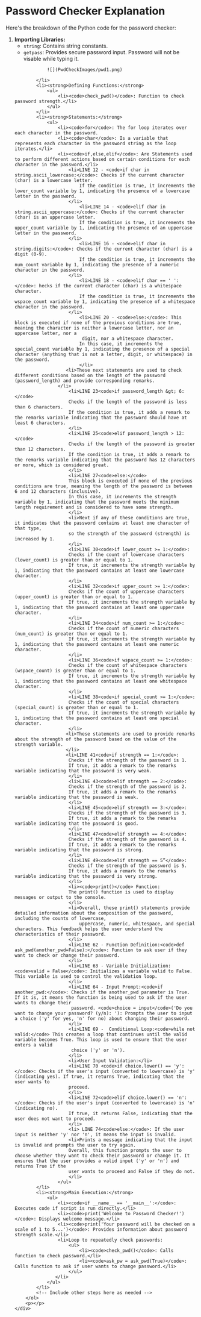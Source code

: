 <!DOCTYPE html>
<html lang="en">
<head>
    <meta charset="UTF-8">
    <meta name="viewport" content="width=device-width, initial-scale=1.0">
</head>
<body>
    <div class="container">
        <h1>Password Checker Explanation</h1>
        <p>Here's the breakdown of the Python code for the password checker:</p>
        <ol>
            <li><strong>Importing Libraries:</strong>
                <ul>
                    <li><code>string</code>: Contains string constants.</li>
                    <li><code>getpass</code>: Provides secure password input. Password will not be visable while typing it.</li>
                 </ul>
              
                ![](PwdCheckImages/pwd1.png)
            
            </li>
            <li><strong>Defining Functions:</strong>
                <ul>
                    <li><code>check_pwd()</code>: Function to check password strength.</li>
                </ul>
            </li> 
            <li><strong>Statements:</strong>      
                <ul>
                    <li><code>for</code>: The for loop iterates over each character in the password.
                    <li><code>char</code>: Is a variable that represents each character in the password string as the loop iterates.</li>
                    <li><code>if,else,elif</code>: Are Statements used to perform different actions based on certain conditions for each character in the password.</li>
                        <li>LINE 12 - <code>if char in string.ascii_lowercase:</code>: Checks if the current character (char) is a lowercase letter.
                            If the condition is true, it increments the lower_count variable by 1, indicating the presence of a lowercase letter in the password.
                        </li>
                            <li>LINE 14 - <code>elif char in string.ascii_uppercase:</code>: Checks if the current character (char) is an uppercase letter. 
                            If the condition is true, it increments the upper_count variable by 1, indicating the presence of an uppercase letter in the password.
                        </li>
                            <li>LINE 16 - <code>elif char in string.digits:</code>: Checks if the current character (char) is a digit (0-9).
                            If the condition is true, it increments the num_count variable by 1, indicating the presence of a numeric character in the password.
                        </li>
                            <li>LINE 18 - <code>elif char == ' ':</code>: hecks if the current character (char) is a whitespace character.
                            If the condition is true, it increments the wspace_count variable by 1, indicating the presence of a whitespace character in the password.
                        </li>
                            <li>LINE 20 - <code>else:</code>: This block is executed if none of the previous conditions are true, meaning the character is neither a lowercase letter, nor an uppercase letter, nor a 
                             digit, nor a whitespace character.
                            In this case, it increments the special_count variable by 1, indicating the presence of a special character (anything that is not a letter, digit, or whitespace) in the password.
                            </li>
                       <li>These next statements are used to check different conditions based on the length of the password (password_length) and provide corresponding remarks.
                    </li>
                        <li>LINE 23<code>if password_length &gt; 6:</code> 
                        Checks if the length of the password is less than 6 characters.
                        If the condition is true, it adds a remark to the remarks variable indicating that the password should have at least 6 characters.
                        </li>
                        <li>LINE 25<code>elif password_length > 12:</code>
                        Checks if the length of the password is greater than 12 characters.
                        If the condition is true, it adds a remark to the remarks variable indicating that the password has 12 characters or more, which is considered great.
                        </li>
                        <li>LINE 27<code>else:</code>
                        This block is executed if none of the previous conditions are true, meaning the length of the password is between 6 and 12 characters (inclusive).
                        In this case, it increments the strength variable by 1, indicating that the password meets the minimum length requirement and is considered to have some strength.
                        </li>    
                        <li>Next if any of these conditions are true, it indicates that the password contains at least one character of that type, 
                        so the strength of the password (strength) is increased by 1.
                        </li>
                        <li>LINE 30<code>if lower_count >= 1:</code>:
                        Checks if the count of lowercase characters (lower_count) is greater than or equal to 1.
                        If true, it increments the strength variable by 1, indicating that the password contains at least one lowercase character.
                        </li>
                        <li>LINE 32<code>if upper_count >= 1:</code>:
                        Checks if the count of uppercase characters (upper_count) is greater than or equal to 1.
                        If true, it increments the strength variable by 1, indicating that the password contains at least one uppercase character.
                        </li>
                        <li>LINE 34<code>if num_count >= 1:</code>:
                        Checks if the count of numeric characters (num_count) is greater than or equal to 1.
                        If true, it increments the strength variable by 1, indicating that the password contains at least one numeric character.
                        </li>
                        <li>LINE 36<code>if wspace_count >= 1:</code>:
                        Checks if the count of whitespace characters (wspace_count) is greater than or equal to 1.
                        If true, it increments the strength variable by 1, indicating that the password contains at least one whitespace character.
                        </li>
                        <li>LINE 38<code>if special_count >= 1:</code>:
                        Checks if the count of special characters (special_count) is greater than or equal to 1.
                        If true, it increments the strength variable by 1, indicating that the password contains at least one special character.
                        </li>
                       <li>These statements are used to provide remarks about the strength of the password based on the value of the strength variable.
                       </li>
                       <li>LINE 41<code>if strength == 1:</code>:
                        Checks if the strength of the password is 1.
                        If true, it adds a remark to the remarks variable indicating that the password is very weak.
                        </li>
                        <li>LINE 43<code>elif strength == 2:</code>:
                        Checks if the strength of the password is 2.
                        If true, it adds a remark to the remarks variable indicating that the password is weak.
                        </li>
                        <li>LINE 45<code>elif strength == 3:</code>:
                        Checks if the strength of the password is 3.
                        If true, it adds a remark to the remarks variable indicating that the password is good.
                        </li>
                        <li>LINE 47<code>elif strength == 4:</code>:
                        Checks if the strength of the password is 4.
                        If true, it adds a remark to the remarks variable indicating that the password is strong.
                        </li>
                        <li>LINE 49<code>elif strength == 5”</code>:
                        Checks if the strength of the password is 5.
                        If true, it adds a remark to the remarks variable indicating that the password is very strong.
                        </li>
                        <li><code>print()</code> Function:
                        The print() function is used to display messages or output to the console.
                        </li>
                        <li>Overall, these print() statements provide detailed information about the composition of the password, including the counts of lowercase,
                            uppercase, numeric, whitespace, and special characters. This feedback helps the user understand the characteristics of their password.
                        </li> 
                        <li>LINE 62 - Function Definition:<code>def ask_pwd(another_pwd=False):</code>: Function to ask user if they want to check or change their password.
                        </li>
                        <li>LINE 63 - Variable Initialization:<code>valid = False</code>: Initializes a variable valid to False. This variable is used to control the validation loop.
                        </li>
                        <li>LINE 64 - Input Prompt:<code>if another_pwd:</code>: Checks if the another_pwd parameter is True. If it is, it means the function is being used to ask if the user wants to change their 
                         password. <code>choice = input</code>('Do you want to change your password? (y/n): '): Prompts the user to input a choice ('y' for yes, 'n' for no) about changing their password.
                        </li>
                        <li>LINE 69 -  Conditional Loop:<code>while not valid:</code> This creates a loop that continues until the valid variable becomes True. This loop is used to ensure that the user enters a valid 
                         choice ('y' or 'n').
                        </li>
                        <li>User Input Validation:</li>
                        <li>LINE 70 <code>if choice.lower() == 'y':</code>: Checks if the user's input (converted to lowercase) is 'y' (indicating yes). If true, it returns True, indicating that the user wants to 
                        proceed.
                        </li>
                        <li>LINE 72<code>elif choice.lower() == 'n':</code>: Checks if the user's input (converted to lowercase) is 'n' (indicating no).
                        If true, it returns False, indicating that the user does not want to proceed.
                        </li>
                        <li> LINE 74<code>else:</code>: If the user input is neither 'y' nor 'n', it means the input is invalid.
                        <li>Prints a message indicating that the input is invalid and prompts the user to try again.
                        Overall, this function prompts the user to choose whether they want to check their password or change it. It ensures that the user provides a valid input ('y' or 'n') and returns True if the 
                        user wants to proceed and False if they do not.
                        </li>
                    </ul>
            </li>
            <li><strong>Main Execution:</strong>
                <ul>
                    <li><code>if __name__ == '__main__':</code>: Executes code if script is run directly.</li>
                    <li><code>print('Welcome to Password Checker!')</code>: Displays welcome message.</li>
                    <li><code>print('Your password will be checked on a scale of 1 to 5...')</code>: Provides information about password strength scale.</li>
                    <li>Loop to repeatedly check passwords:
                        <ul>
                            <li><code>check_pwd()</code>: Calls function to check password.</li>
                            <li><code>ask_pw = ask_pwd(True)</code>: Calls function to ask if user wants to change password.</li>
                        </ul>
                   </li>
                </ul>
            </li>
            <!-- Include other steps here as needed -->
        </ol>
        <p></p>
    </div>
</body>
</html>
